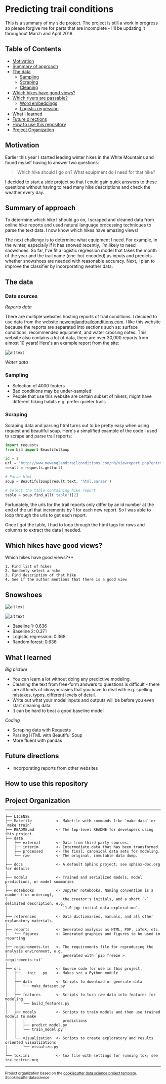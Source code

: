# Predicting trail conditions

This is a summary of my side project.  The project is still a work in progress so please forgive me for parts that are incomplete - I'll be updating it throughout March and April 2018. 

## Table of Contents 
* [Motivation](#motivation)
* [Summary of approach](#summary-of-approach)
* [The data](#the-data)
	* [Sampling](#sampling)
	* [Scraping](#scraping)
	* [Cleaning](#cleaning)
* [Which hikes have good views?](#which-hikes-have-good-views)
* [Which rivers are passable?]()
	* [Word embeddings]()
	* [Logistic regression]()
* [What I learned](#what-i-learned)
* [Future directions](#future-directions) 
* [How to use this repository](#how-to-use-this-repository)
* [Project Organization](#project-organization)

## Motivation

Earlier this year I started leading winter hikes in the White Mountains and found myself having to answer two questions: 

>Which hike should I go on?
>What equipment do I need for that hike?  

I decided to start a side project so that I could gain quick answers to these questions without having to read many hike descriptions and check the weather every day.  

## Summary of approach

To determine which hike I should go on, I scraped and cleaned data from online hike reports and used natural language processing techniques to parse the text data.  I now know which hikes have amazing views!

The next challenge is to determine what equipment I need.  For example, in the winter, especially if it has snowed recently, I’m likely to need snowshoes.  So far, I’ve fit a logistic regression model that takes the month of the year and the trail name (one-hot-encoded) as inputs and predicts whether snowshoes are needed with reasonable accuracy.  Next, I plan to improve the classifier by incorporating weather data.  

## The data

### Data sources

*Reports data*
 
There are multiple websites hosting reports of trail conditions.  I decided to use data from the website [newenglandtrailconditions.com](http://newenglandtrailconditions.com/).  I like this website because the reports are separated into sections such as: surface conditions, recommended equipment, and water crossing notes.  This website also contains a lot of data, there are over 30,000 reports from almost 10 years! Here's an example report from the site: 

![alt text](https://github.com/avbatchelor/trail-conditions/blob/master/reports/figures/example_report.jpg)


*Water data*

 

### Sampling 

* Selection of 4000 footers 
* Bad conditions may be under-sampled 
* People that use this website are certain subset of hikers, might have different hiking habits e.g. prefer quieter trails 




    

### Scraping

Scraping data and parsing html turns out to be pretty easy when using request and beautiful soup.  Here's a simplified example of the code I used to scrape and parse trail reports: 

```python
import requests
from bs4 import BeautifulSoup

id = 1
url = "http://www.newenglandtrailconditions.com/nh/viewreport.php?entryid=" + str(id)
result = requests.get(url)

# Parse html 
soup = BeautifulSoup(result.text, 'html.parser')

# Select the table containing hike report 
table = soup.find_all('table')[2] 

```
Fortunately, the urls for the trail reports only differ by an id number  at the end of the url that increments by 1 for each new report.  So I was able to loop through the urls to get each report.  

Once I got the table, I had to loop through the html tags for rows and columns to extract the data I needed. 

## Which hikes have good views?

Which hikes have good views?**

	1. Find list of hikes 
	2. Randomly select a hike 
	3. Find description of that hike 
	4. See if the author mentions that there is a good view 

## Snowshoes

![alt text](https://github.com/avbatchelor/trail-conditions/blob/master/reports/figures/prob_snowshoes_by_peak.png)

![alt text](https://github.com/avbatchelor/trail-conditions/blob/master/reports/figures/prob_snowshoes_by_peak.svg)

* Baseline 1: 0.636
* Baseline 2: 0.371
* Logistic regression: 0.368
* Random forest: 0.636

## What I learned 

*Big picture*

* You can learn a lot without doing any predictive modeling.
* Cleaning the text from free-form answers to questions is difficult - there are all kinds of idiosyncrasies that you have to deal with e.g. spelling mistakes, typos, different levels of detail. 
* Write out what your model inputs and outputs will be before you even start cleaning data 
* It can be hard to beat a good baseline model

*Coding*

* Scraping data with Requests
* Parsing HTML with Beautiful Soup
* More fluent with pandas 




## Future directions
* Incorporating reports from other websites


## How to use this repository

## Project Organization
------------

    ├── LICENSE
    ├── Makefile           <- Makefile with commands like `make data` or `make train`
    ├── README.md          <- The top-level README for developers using this project.
    ├── data
    │   ├── external       <- Data from third party sources.
    │   ├── interim        <- Intermediate data that has been transformed.
    │   ├── processed      <- The final, canonical data sets for modeling.
    │   └── raw            <- The original, immutable data dump.
    │
    ├── docs               <- A default Sphinx project; see sphinx-doc.org for details
    │
    ├── models             <- Trained and serialized models, model predictions, or model summaries
    │
    ├── notebooks          <- Jupyter notebooks. Naming convention is a number (for ordering),
    │                         the creator's initials, and a short `-` delimited description, e.g.
    │                         `1.0-jqp-initial-data-exploration`.
    │
    ├── references         <- Data dictionaries, manuals, and all other explanatory materials.
    │
    ├── reports            <- Generated analysis as HTML, PDF, LaTeX, etc.
    │   └── figures        <- Generated graphics and figures to be used in reporting
    │
    ├── requirements.txt   <- The requirements file for reproducing the analysis environment, e.g.
    │                         generated with `pip freeze > requirements.txt`
    │
    ├── src                <- Source code for use in this project.
    │   ├── __init__.py    <- Makes src a Python module
    │   │
    │   ├── data           <- Scripts to download or generate data
    │   │   └── make_dataset.py
    │   │
    │   ├── features       <- Scripts to turn raw data into features for modeling
    │   │   └── build_features.py
    │   │
    │   ├── models         <- Scripts to train models and then use trained models to make
    │   │   │                 predictions
    │   │   ├── predict_model.py
    │   │   └── train_model.py
    │   │
    │   └── visualization  <- Scripts to create exploratory and results oriented visualizations
    │       └── visualize.py
    │
    └── tox.ini            <- tox file with settings for running tox; see tox.testrun.org


--------

<p><small>Project organization based on the <a target="_blank" href="https://drivendata.github.io/cookiecutter-data-science/">cookiecutter data science project template</a>. #cookiecutterdatascience</small></p>

